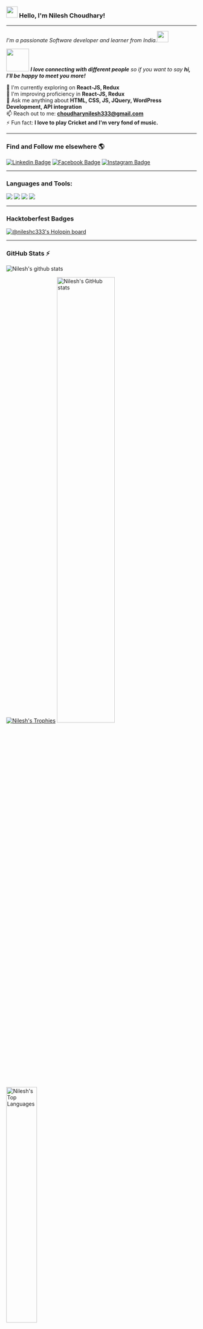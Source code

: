 ###  <img src="https://media.giphy.com/media/hvRJCLFzcasrR4ia7z/giphy.gif" width="30px"> Hello, I'm Nilesh Choudhary!
---
<em>I'm a passionate Software developer and learner from India.<img src="https://media.giphy.com/media/WUlplcMpOCEmTGBtBW/giphy.gif" width="30"></em>

<img src="https://media.giphy.com/media/LnQjpWaON8nhr21vNW/giphy.gif" width="60"> <em><b>I love connecting with different people</b> so if you want to say <b>hi, I'll be happy to meet you more!</b></em>

🔭 I'm currently exploring on **React-JS, Redux**
<br />
🌱 I'm improving proficiency in **React-JS, Redux**
<br />
💬 Ask me anything about **HTML, CSS, JS, JQuery, WordPress Development, API integration**
<br />
📫 Reach out to me: **choudharynilesh333@gmail.com**
<br />
⚡ Fun fact: **I love to play Cricket and I'm very fond of music.**

---

### Find and Follow me elsewhere 🌎
[![Linkedin Badge](https://img.shields.io/badge/LinkedIn-0077B5?style=for-the-badge&logo=linkedin&logoColor=white&link=https://www.linkedin.com/in/nileshchoudharyoffical/)](https://www.linkedin.com/in/nileshchoudharyoffical/)
[![Facebook Badge](https://img.shields.io/badge/Facebook-1877F2?style=for-the-badge&logo=facebook&logoColor=white&link=https://www.facebook.com/nilesh.choudhary.5070/)](https://www.facebook.com/nilesh.choudhary.5070/)
[![Instagram Badge](https://img.shields.io/badge/Instagram-E4405F?style=for-the-badge&logo=instagram&logoColor=white&link=https://www.instagram.com/nileshc_officials/)](https://www.instagram.com/nileshc_officials/)

---

### Languages and Tools:
<code><img src="https://img.shields.io/badge/JavaScript-F7DF1E?style=for-the-badge&logo=javascript&logoColor=black" /></code>
<code><img src="https://img.shields.io/badge/jQuery-0769AD?style=for-the-badge&logo=jquery&logoColor=white" /></code>
<code><img src="https://img.shields.io/badge/PHP-777BB4?style=for-the-badge&logo=php&logoColor=white" /></code>
<code><img src="https://img.shields.io/badge/Wordpress-21759B?style=for-the-badge&logo=wordpress&logoColor=white" /></code>

---

### Hacktoberfest Badges
[![@nileshc333's Holopin board](https://holopin.io/api/user/board?user=nileshc333)](https://holopin.io/@nileshc333)

---

### GitHub Stats :zap:

![Nilesh's github stats](https://github-readme-stats.vercel.app/api?username=nileshc-bsf&show_icons=true)

<a href="javascript:void(0)"><img alt="Nilesh's Trophies" src="https://github-profile-trophy.vercel.app/?username=nileshc-bsf" /></a>
<a href="javascript:void(0)"><img alt="Nilesh's GitHub stats" style="width:55%" src="https://github-readme-stats.vercel.app/api?username=nileshc-bsf&include_all_commits=true&show_icons=true" /></a>
<a href="javascript:void(0)"><img alt="Nilesh's Top Languages" style="width:40%" src="https://github-readme-stats.vercel.app/api/top-langs/?username=nileshc-bsf&layout=compact&hide=html" /></a>
<br/>
<a href="javascript:void(0)"><img alt="Nilesh's Activity Graph" src="https://activity-graph.herokuapp.com/graph?username=nileshc-bsf" /></a>
<br/>


---
<!--
**NileshChoudhary111/NileshChoudhary111** is a ✨ _special_ ✨ repository because its `README.md` (this file) appears on your GitHub profile.

Here are some ideas to get you started:

- 🔭 I’m currently working on ...
- 🌱 I’m currently learning ...
- 👯 I’m looking to collaborate on ...
- 🤔 I’m looking for help with ...
- 💬 Ask me about ...
- 📫 How to reach me: ...
- 😄 Pronouns: ...
- ⚡ Fun fact: ...
-->

